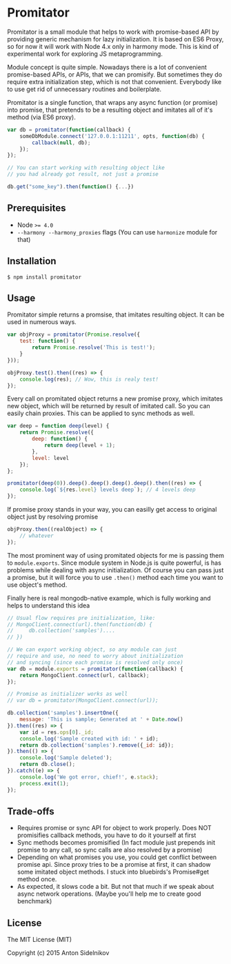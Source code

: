 Promitator
==========

Promitator is a small module that helps to work with promise-based API by providing generic mechanism for lazy initialization. It is based on ES6 Proxy, so for now it will work with Node 4.x only in harmony mode. This is kind of experimental work for exploring JS metaprogramming.

Module concept is quite simple. Nowadays there is a lot of convenient promise-based APIs, or APIs, that we can promisify. But sometimes they do require extra initialization step, which is not that convenient. Everybody like to use get rid of unnecessary routines and boilerplate.

Promitator is a single function, that wraps any async function (or promise) into promise, that pretends to be a resulting object and imitates all of it's method (via ES6 proxy).

```javascript
var db = promitator(function(callback) {
    someDbModule.connect('127.0.0.1:11211', opts, function(db) {
        callback(null, db);
    });
});

// You can start working with resulting object like
// you had already got result, not just a promise

db.get("some_key").then(function() {...})
```

## Prerequisites

* Node `>= 4.0`
* `--harmony --harmony_proxies` flags (You can use `harmonize` module for that)

## Installation

```
$ npm install promitator
```

## Usage

Promitator simple returns a promsise, that imitates resulting object. It can be used in numerous ways.

```javascript
var objProxy = promitator(Promise.resolve({
    test: function() {
        return Promise.resolve('This is test!');
    }
}));

objProxy.test().then((res) => {
    console.log(res); // Wow, this is realy test!
});
```

Every call on promitated object returns a new promise proxy, which imitates new object, which will be returned by result of imitated call. So you can easily chain proxies. This can be applied to sync methods as well.

```javascript
var deep = function deep(level) {
    return Promise.resolve({
        deep: function() {
            return deep(level + 1);
        },
        level: level
    });
};

promitator(deep(0)).deep().deep().deep().deep().then((res) => {
    console.log(`${res.level} levels deep`); // 4 levels deep
});
```

If promise proxy stands in your way, you can easilly get access to original object just by resolving promise

```javascript
objProxy.then((realObject) => {
    // whatever
});
```
The most prominent way of using promitated objects for me is passing them to `module.exports`. Since module system in Node.js is quite powerful, is has problems while dealing with async initialization. Of course you can pass just a promise, but it will force you to use `.then()` method each time you want to use object's method.

Finally here is real mongodb-native example, which is fully working and helps to understand this idea

```javascript
// Usual flow requires pre initialization, like:
// MongoClient.connect(url).then(function(db) {
//     db.collection('samples')....
// })

// We can export working object, so any module can just
// require and use, no need to worry about initialization
// and syncing (since each promise is resolved only once)
var db = module.exports = promitator(function(callback) {
    return MongoClient.connect(url, callback);
});

// Promise as initializer works as well
// var db = promitator(MongoClient.connect(url));

db.collection('samples').insertOne({
    message: 'This is sample; Generated at ' + Date.now()
}).then((res) => {
    var id = res.ops[0]._id;
    console.log('Sample created with id: ' + id);
    return db.collection('samples').remove({_id: id});
}).then(() => {
    console.log('Sample deleted');
    return db.close();
}).catch((e) => {
    console.log('We got error, chief!', e.stack);
    process.exit(1);
});
```
## Trade-offs

* Requires promise or sync API for object to work properly. Does NOT promisifies callback methods, you have to do it yourself at first
* Sync methods becomes promisified (In fact module just prepends init promise to any call, so sync calls are also resolved by a promise)
* Depending on what promises you use, you could get conflict between promise api. Since proxy tries to be a promise at first, it can shadow some imitated object methods. I stuck into bluebirds's Promise#get method once.
* As expected, it slows code a bit. But not that much if we speak about async network operations. (Maybe you'll help me to create good benchmark)

## License

The MIT License (MIT)

Copyright (c) 2015 Anton Sidelnikov
